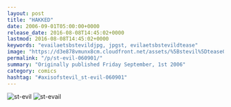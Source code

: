 ```yaml
---
layout: post
title: "HAKKED"
date: 2006-09-01T05:00:00+0000
release_date: 2016-08-08T14:45:02+0000
lastmod: 2016-08-08T14:45:02+0000
keywords: "evailaetsbstevildjpg, jpgst, evilaetsbstevildtease"
image: "https://d3e878vmunx8cm.cloudfront.net/assets/%5Bstevil%5Dtease09-01-06.jpg"
permalink: "/p/st-evil-060901/"
summary: "Originally published Friday September, 1st 2006"
category: comics
hashtag: "#axisofstevil_st-evil-060901"
---
```


![st-evil](https://d3e878vmunx8cm.cloudfront.net/assets/%5Bstevil%5Dtease09-01-06.jpg)
![st-evail](https://d3e878vmunx8cm.cloudfront.net/assets/%5Bstevil%5D090106.jpg)

